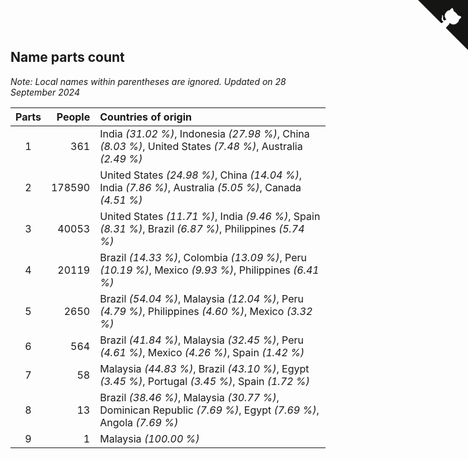 ## Name parts count

*Note: Local names within parentheses are ignored.*
*Updated on 28 September 2024*

| Parts | People | Countries of origin |
| :--: | ---: | :--- |
| 1 | 361 | India *(31.02 %)*, Indonesia *(27.98 %)*, China *(8.03 %)*, United States *(7.48 %)*, Australia *(2.49 %)* |
| 2 | 178590 | United States *(24.98 %)*, China *(14.04 %)*, India *(7.86 %)*, Australia *(5.05 %)*, Canada *(4.51 %)* |
| 3 | 40053 | United States *(11.71 %)*, India *(9.46 %)*, Spain *(8.31 %)*, Brazil *(6.87 %)*, Philippines *(5.74 %)* |
| 4 | 20119 | Brazil *(14.33 %)*, Colombia *(13.09 %)*, Peru *(10.19 %)*, Mexico *(9.93 %)*, Philippines *(6.41 %)* |
| 5 | 2650 | Brazil *(54.04 %)*, Malaysia *(12.04 %)*, Peru *(4.79 %)*, Philippines *(4.60 %)*, Mexico *(3.32 %)* |
| 6 | 564 | Brazil *(41.84 %)*, Malaysia *(32.45 %)*, Peru *(4.61 %)*, Mexico *(4.26 %)*, Spain *(1.42 %)* |
| 7 | 58 | Malaysia *(44.83 %)*, Brazil *(43.10 %)*, Egypt *(3.45 %)*, Portugal *(3.45 %)*, Spain *(1.72 %)* |
| 8 | 13 | Brazil *(38.46 %)*, Malaysia *(30.77 %)*, Dominican Republic *(7.69 %)*, Egypt *(7.69 %)*, Angola *(7.69 %)* |
| 9 | 1 | Malaysia *(100.00 %)* |


<a href="https://github.com/jonatanklosko/wca_statistics" class="github-corner" aria-label="View source on Github"><svg width="80" height="80" viewBox="0 0 250 250" style="fill:#151513; color:#fff; position: absolute; top: 0; border: 0; right: 0;" aria-hidden="true"><path d="M0,0 L115,115 L130,115 L142,142 L250,250 L250,0 Z"></path><path d="M128.3,109.0 C113.8,99.7 119.0,89.6 119.0,89.6 C122.0,82.7 120.5,78.6 120.5,78.6 C119.2,72.0 123.4,76.3 123.4,76.3 C127.3,80.9 125.5,87.3 125.5,87.3 C122.9,97.6 130.6,101.9 134.4,103.2" fill="currentColor" style="transform-origin: 130px 106px;" class="octo-arm"></path><path d="M115.0,115.0 C114.9,115.1 118.7,116.5 119.8,115.4 L133.7,101.6 C136.9,99.2 139.9,98.4 142.2,98.6 C133.8,88.0 127.5,74.4 143.8,58.0 C148.5,53.4 154.0,51.2 159.7,51.0 C160.3,49.4 163.2,43.6 171.4,40.1 C171.4,40.1 176.1,42.5 178.8,56.2 C183.1,58.6 187.2,61.8 190.9,65.4 C194.5,69.0 197.7,73.2 200.1,77.6 C213.8,80.2 216.3,84.9 216.3,84.9 C212.7,93.1 206.9,96.0 205.4,96.6 C205.1,102.4 203.0,107.8 198.3,112.5 C181.9,128.9 168.3,122.5 157.7,114.1 C157.9,116.9 156.7,120.9 152.7,124.9 L141.0,136.5 C139.8,137.7 141.6,141.9 141.8,141.8 Z" fill="currentColor" class="octo-body"></path></svg></a><style>.github-corner:hover .octo-arm{animation:octocat-wave 560ms ease-in-out}@keyframes octocat-wave{0%,100%{transform:rotate(0)}20%,60%{transform:rotate(-25deg)}40%,80%{transform:rotate(10deg)}}@media (max-width:500px){.github-corner:hover .octo-arm{animation:none}.github-corner .octo-arm{animation:octocat-wave 560ms ease-in-out}}</style>
